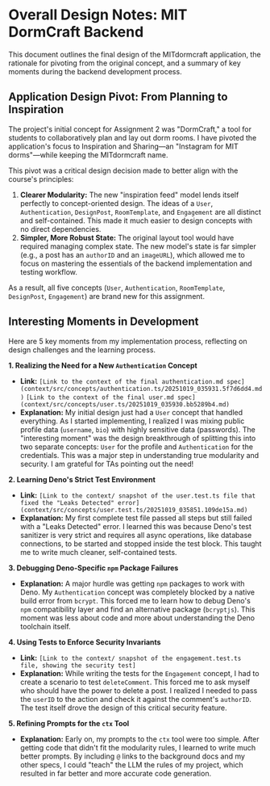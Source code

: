 # Overall Design Notes: MIT DormCraft Backend

This document outlines the final design of the MITdormcraft application, the rationale for pivoting from the original concept, and a summary of key moments during the backend development process.


## Application Design Pivot: From Planning to Inspiration

The project's initial concept for Assignment 2 was "DormCraft," a tool for students to collaboratively plan and lay out dorm rooms. I have pivoted the application's focus to Inspiration and Sharing—an "Instagram for MIT dorms"—while keeping the MITdormcraft name.

This pivot was a critical design decision made to better align with the course's principles:

1.  **Clearer Modularity:** The new "inspiration feed" model lends itself perfectly to concept-oriented design. The ideas of a `User`, `Authentication`, `DesignPost`, `RoomTemplate`, and `Engagement` are all distinct and self-contained. This made it much easier to design concepts with no direct dependencies.
2.  **Simpler, More Robust State:** The original layout tool would have required managing complex state. The new model's state is far simpler (e.g., a post has an `authorID` and an `imageURL`), which allowed me to focus on mastering the essentials of the backend implementation and testing workflow.

As a result, all five concepts (`User`, `Authentication`, `RoomTemplate`, `DesignPost`, `Engagement`) are brand new for this assignment.


## Interesting Moments in Development

Here are 5 key moments from my implementation process, reflecting on design challenges and the learning process.

**1. Realizing the Need for a New `Authentication` Concept**
* **Link:** `[Link to the context of the final authentication.md spec](context/src/concepts/authentication.ts/20251019_035931.5f7d6dd4.md)` `[Link to the context of the final user.md spec](context/src/concepts/user.ts/20251019_035930.bb5289b4.md)`
* **Explanation:** My initial design just had a `User` concept that handled everything. As I started implementing, I realized I was mixing public profile data (`username`, `bio`) with highly sensitive data (passwords). The "interesting moment" was the design breakthrough of splitting this into two separate concepts: `User` for the profile and `Authentication` for the credentials. This was a major step in understanding true modularity and security. I am grateful for TAs pointing out the need!

**2. Learning Deno's Strict Test Environment**
* **Link:** `[Link to the context/ snapshot of the user.test.ts file that fixed the "Leaks Detected" error](context/src/concepts/user.test.ts/20251019_035851.109de15a.md)`
* **Explanation:** My first complete test file passed all steps but still failed with a "Leaks Detected" error. I learned this was because Deno's test sanitizer is very strict and requires all async operations, like database connections, to be started and stopped inside the test block. This taught me to write much cleaner, self-contained tests.

**3. Debugging Deno-Specific `npm` Package Failures**
* **Explanation:** A major hurdle was getting `npm` packages to work with Deno. My `Authentication` concept was completely blocked by a native build error from `bcrypt`. This forced me to learn how to debug Deno's `npm` compatibility layer and find an alternative package (`bcryptjs`). This moment was less about code and more about understanding the Deno toolchain itself.

**4. Using Tests to Enforce Security Invariants**
* **Link:** `[Link to the context/ snapshot of the engagement.test.ts file, showing the security test]`
* **Explanation:** While writing the tests for the `Engagement` concept, I had to create a scenario to test `deleteComment`. This forced me to ask myself who should have the power to delete a post. I realized I needed to pass the `userID` to the action and check it against the comment's `authorID`. The test itself drove the design of this critical security feature.

**5. Refining Prompts for the `ctx` Tool**
* **Explanation:** Early on, my prompts to the `ctx` tool were too simple. After getting code that didn't fit the modularity rules, I learned to write much better prompts. By including `@` links to the background docs and my other specs, I could "teach" the LLM the rules of my project, which resulted in far better and more accurate code generation.